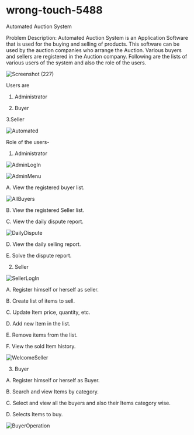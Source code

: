 # wrong-touch-5488


Automated Auction System

Problem Description:
Automated Auction System is an Application Software that is used for the buying and selling of products. This software can be used by the auction companies  who arrange the Auction. Various buyers and sellers are registered in the Auction company. Following are the lists of various users of the system and also the role of the users.


![Screenshot (227)](https://user-images.githubusercontent.com/112753764/221518881-abd2154a-d423-4c7c-8f9a-ff923169e35f.png)


Users are
1. Administrator

2. Buyer

 3.Seller

![Automated](https://user-images.githubusercontent.com/112753764/221529866-f5668aa5-50a9-4b21-a0ea-a63e6e1fd1f8.png)

Role of the users-

1. Administrator

![AdminLogIn](https://user-images.githubusercontent.com/112753764/221529963-cb066055-5fcd-43ff-81d5-3239bce7e504.png)


![AdminMenu](https://user-images.githubusercontent.com/112753764/221530006-0ac1a6e4-8bd2-4be2-bd3e-b60f8a42b4df.png)


A. View the registered buyer list.

![AllBuyers](https://user-images.githubusercontent.com/112753764/221530078-a5f210a4-d7cc-4a44-91f7-5f4aa2abb862.png)

B. View the registered Seller list.

C. View the daily dispute report.


![DailyDispute](https://user-images.githubusercontent.com/112753764/221530133-39eb9ca3-6457-435c-9a1f-0dc603a05d53.png)

D. View the daily selling report.

E. Solve the dispute report.

2. Seller

![SellerLogIn](https://user-images.githubusercontent.com/112753764/221530215-a5cabdd8-f27e-40bc-b170-748758b2f388.png)

A. Register himself or herself as seller.

B. Create list of items to sell.

C. Update Item price, quantity, etc.

D. Add new Item in the list.

E. Remove items from the list.

F. View the sold Item history.

![WelcomeSeller](https://user-images.githubusercontent.com/112753764/221530255-a2b1aa30-debc-46f3-997f-de8da1b87689.png)

3. Buyer

A. Register himself or herself as Buyer.

B. Search and view Items by category.

C. Select and view all the buyers and also their Items category wise.

D. Selects Items to buy.

![BuyerOperation](https://user-images.githubusercontent.com/112753764/221530299-24d87ed9-460e-4afa-ab8d-99acf017b494.png)

